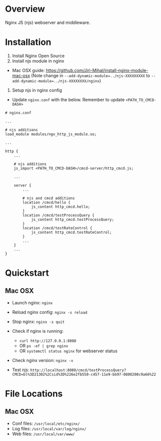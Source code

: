 # Overview

Nginx JS (njs) webserver and middleware.

# Installation

1. Install Nginx Open Source
1. Install njs module in nginx
  - Mac OSX guide: https://github.com/Jiri-Mihal/install-nginx-module-mac-osx (Note change in `--add-dynamic-module=../njs-XXXXXXXXX` to `--add-dynamic-module=../njs-XXXXXXXX/nginx`)
1. Setup njs in nginx config
  - Update `nginx.conf` with the below. Remember to update `<PATH_TO_CMCD-DASH>`

```
# nginx.conf

...

# njs additions
load_module modules/ngx_http_js_module.so;

...

http {
    ...

    # njs additions
    js_import <PATH_TO_CMCD-DASH>/cmcd-server/http_cmcd.js;

    ...

    server {
        ...

        # njs and cmcd additions
        location /cmcd/hello {
            js_content http_cmcd.hello;
        }
        location /cmcd/testProcessQuery {
            js_content http_cmcd.testProcessQuery;
        }
        location /cmcd/testRateControl {
            js_content http_cmcd.testRateControl;
        }
        ...
    }
    ...
}
```

# Quickstart

## Mac OSX

- Launch nginx: `nginx`
- Reload nginx config: `nginx -s reload`
- Stop nginx: `nginx -s quit`

- Check if nginx is running:
  - `curl http://127.0.0.1:8080`
  - OR `ps -ef | grep nginx`
  - OR `systemctl status nginx` for webserver status

- Check nginx version: `nginx -v`

- Test njs: `http://localhost:8080/cmcd/testProcessQuery?CMCD=bl%3D21302%2Csid%3D%226e2fb550-c457-11e9-bb97-0800200c9a66%22`


# File Locations

## Mac OSX

- Conf files: `/usr/local/etc/nginx/`
- Log files: `/usr/local/var/log/nginx/`
- Web files: `/usr/local/var/www/`